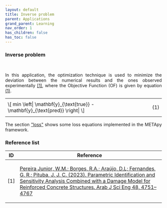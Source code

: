 ```yaml
---
layout: default
title: Inverse problem
parent: Applications
grand_parent: Learning
nav_order: 1
has_children: false
has_toc: false
---
```


<!--Don't delete ths script-->
<script src = "https://polyfill.io/v3/polyfill.min.js?features=es6"></script>
<script id = "MathJax-script" async src="https://cdn.jsdelivr.net/npm/mathjax@3/es5/tex-mml-chtml.js"></script>
<!--Don't delete ths script-->

<h3>Inverse problem</h3>

<br>

<p align = "justify">
In this application, the optimization technique is used to minimize the deviation between the numerical results and the ones observed experimentally <a href="#ref1">[1]</a>, where the Objective Function (OF) is given by equation <a href="#eq1">(1)</a>.
</p>

<table border = "0" style = "width:100%">
    <tr>
        <td style="width: 90%;">\[ min \left| \mathbf{y}_{\text{true}} - \mathbf{y}_{\text{pred}} \right| \]</td>
        <td style="width: 10%;"><p align = "right" id = "eq1">(1)</p></td>
    </tr>
</table>

<p align = "justify">
The section <a target="_blank" rel="noopener" href="https://wmpjrufg.github.io/METAPY/STATS_LOSS.html">"loss"</a> shows some loss equations implemented in the METApy framework.
</p>

<h3>Reference list</h3>

<table>
    <thead>
        <tr>
            <th>ID</th>
            <th>Reference</th>
        </tr>
    </thead>
    <tbody>
        <tr>
            <td><p align = "center" id = "ref1">[1]</p></td>
            <td><p align = "left"><a href="https://link.springer.com/article/10.1007/s13369-022-07132-6" target="_blank" rel="noopener noreferrer">Pereira Junior, W.M.; Borges, R.A.; Araújo, D.L; Fernandes, G. R.; Pituba, J. J. C. (2023). Parametric Identification and Sensitivity Analysis Combined with a Damage Model for Reinforced Concrete Structures. Arab J Sci Eng 48, 4751–4767</a></p></td>
        </tr>
    </tbody>
</table>